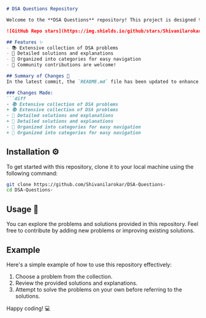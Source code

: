 ```markdown
# DSA Questions Repository

Welcome to the **DSA Questions** repository! This project is designed to help you enhance your problem-solving skills in Data Structures and Algorithms (DSA).

![GitHub Repo stars](https://img.shields.io/github/stars/Shivanilarokar/DSA-Questions-) ![GitHub forks](https://img.shields.io/github/forks/Shivanilarokar/DSA-Questions-) ![GitHub issues](https://img.shields.io/github/issues/Shivanilarokar/DSA-Questions-)

## Features ✨
- 📚 Extensive collection of DSA problems
- 📝 Detailed solutions and explanations
- 📂 Organized into categories for easy navigation
- 🤝 Community contributions are welcome!

## Summary of Changes 📝
In the latest commit, the `README.md` file has been updated to enhance clarity and improve the overall presentation of the repository. Here are the key modifications:

### Changes Made:
```diff
- 📚 Extensive collection of DSA problems
+ 📚 Extensive collection of DSA problems
- 📝 Detailed solutions and explanations
+ 📝 Detailed solutions and explanations
- 📂 Organized into categories for easy navigation
+ 📂 Organized into categories for easy navigation
```

## Installation ⚙️
To get started with this repository, clone it to your local machine using the following command:
```bash
git clone https://github.com/Shivanilarokar/DSA-Questions-
cd DSA-Questions-
```

## Usage 🚀
You can explore the problems and solutions provided in this repository. Feel free to contribute by adding new problems or improving existing solutions.

## Example
Here's a simple example of how to use this repository effectively:

1. Choose a problem from the collection.
2. Review the provided solutions and explanations.
3. Attempt to solve the problems on your own before referring to the solutions.

Happy coding! 💻
```